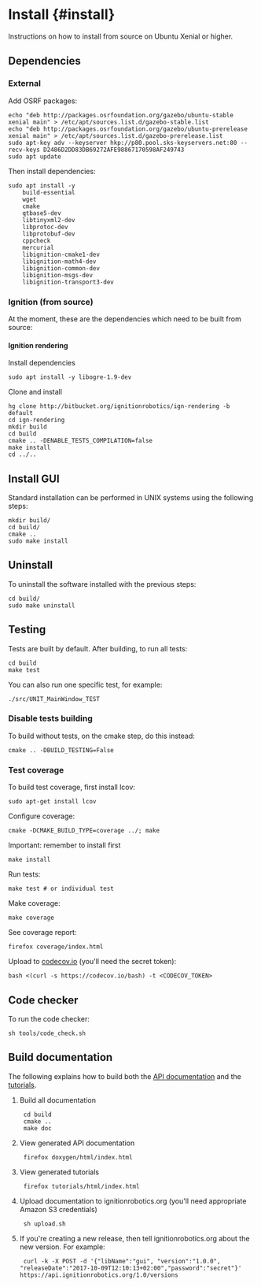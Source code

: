 Install {#install}
======

Instructions on how to install from source on Ubuntu Xenial or higher.

## Dependencies

### External

Add OSRF packages:

    echo "deb http://packages.osrfoundation.org/gazebo/ubuntu-stable xenial main" > /etc/apt/sources.list.d/gazebo-stable.list
    echo "deb http://packages.osrfoundation.org/gazebo/ubuntu-prerelease xenial main" > /etc/apt/sources.list.d/gazebo-prerelease.list
    sudo apt-key adv --keyserver hkp://p80.pool.sks-keyservers.net:80 --recv-keys D2486D2DD83DB69272AFE98867170598AF249743
    sudo apt update

Then install dependencies:

    sudo apt install -y
        build-essential
        wget
        cmake
        qtbase5-dev
        libtinyxml2-dev
        libprotoc-dev
        libprotobuf-dev
        cppcheck
        mercurial
        libignition-cmake1-dev
        libignition-math4-dev
        libignition-common-dev
        libignition-msgs-dev
        libignition-transport3-dev

### Ignition (from source)

At the moment, these are the dependencies which need to be built from source:

#### Ignition rendering

Install dependencies

    sudo apt install -y libogre-1.9-dev

Clone and install

    hg clone http://bitbucket.org/ignitionrobotics/ign-rendering -b default
    cd ign-rendering
    mkdir build
    cd build
    cmake .. -DENABLE_TESTS_COMPILATION=false
    make install
    cd ../..

## Install GUI

Standard installation can be performed in UNIX systems using the following
steps:

    mkdir build/
    cd build/
    cmake ..
    sudo make install

## Uninstall

To uninstall the software installed with the previous steps:

    cd build/
    sudo make uninstall

## Testing

Tests are built by default. After building, to run all tests:

    cd build
    make test

You can also run one specific test, for example:

    ./src/UNIT_MainWindow_TEST

### Disable tests building

To build without tests, on the cmake step, do this instead:

    cmake .. -DBUILD_TESTING=False

### Test coverage

To build test coverage, first install lcov:

    sudo apt-get install lcov

Configure coverage:

    cmake -DCMAKE_BUILD_TYPE=coverage ../; make

Important: remember to install first

    make install

Run tests:

    make test # or individual test

Make coverage:

    make coverage

See coverage report:

    firefox coverage/index.html

Upload to [codecov.io](https://codecov.io/bb/ignitionrobotics/ign-gui/branch/default)
(you'll need the secret token):

    bash <(curl -s https://codecov.io/bash) -t <CODECOV_TOKEN>

## Code checker

To run the code checker:

    sh tools/code_check.sh

## Build documentation

The following explains how to build both the
[API documentation](https://ignitionrobotics.org/api/gui/0.1/index.html) and the
[tutorials](https://ignitionrobotics.org/tutorials/gui/0.1/index.html).

1. Build all documentation

        cd build
        cmake ..
        make doc

1. View generated API documentation

        firefox doxygen/html/index.html

1. View generated tutorials

        firefox tutorials/html/index.html

1. Upload documentation to ignitionrobotics.org (you'll need appropriate Amazon
   S3 credentials)

        sh upload.sh

1. If you're creating a new release, then tell ignitionrobotics.org about
   the new version. For example:

        curl -k -X POST -d '{"libName":"gui", "version":"1.0.0", "releaseDate":"2017-10-09T12:10:13+02:00","password":"secret"}' https://api.ignitionrobotics.org/1.0/versions

